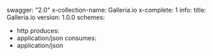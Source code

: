 swagger: "2.0"
x-collection-name: Galleria.io
x-complete: 1
info:
  title: Galleria.io
  version: 1.0.0
schemes:
- http
produces:
- application/json
consumes:
- application/json